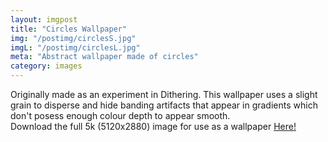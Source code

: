 ```yaml
---
layout: imgpost
title: "Circles Wallpaper"
img: "/postimg/circlesS.jpg"
imgL: "/postimg/circlesL.jpg"
meta: "Abstract wallpaper made of circles"
category: images
---
```


<div class="WideTextBox">
    <p>Originally made as an experiment in Dithering. This wallpaper uses a slight grain to disperse and hide banding artifacts that appear in gradients which don't posess enough colour depth to appear smooth. <br> Download the full 5k (5120x2880) image for use as a wallpaper <a href="{{ site.url }}/downloads/wallpapers/circles-dithered.jpg" download>Here!</a></p>
</div>